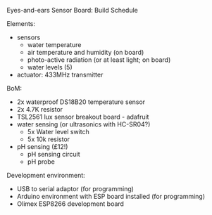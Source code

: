 Eyes-and-ears Sensor Board: Build Schedule

Elements:
- sensors
  - water temperature
  - air temperature and humidity (on board)
  - photo-active radiation (or at least light; on board)
  - water levels (5)
- actuator: 433MHz transmitter

BoM:
- 2x waterproof DS18B20 temperature sensor
- 2x 4.7K resistor
- TSL2561 lux sensor breakout board - adafruit
- water sensing (or ultrasonics with HC-SR04?)
  - 5x Water level switch
  - 5x 10k resistor
- pH sensing (£12!)
  - pH sensing circuit
  - pH probe

Development environment:
- USB to serial adaptor (for programming)
- Arduino environment with ESP board installed (for programming)
- Olimex ESP8266 development board
